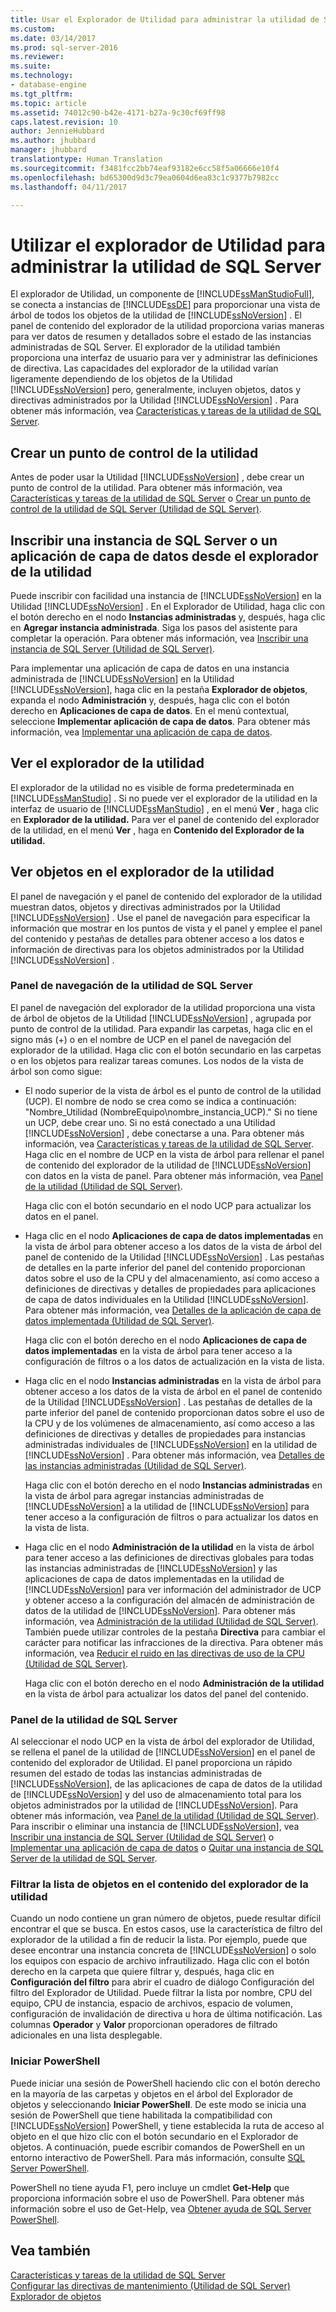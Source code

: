 ```yaml
---
title: Usar el Explorador de Utilidad para administrar la utilidad de SQL Server | Microsoft Docs
ms.custom: 
ms.date: 03/14/2017
ms.prod: sql-server-2016
ms.reviewer: 
ms.suite: 
ms.technology:
- database-engine
ms.tgt_pltfrm: 
ms.topic: article
ms.assetid: 74012c90-b42e-4171-b27a-9c30cf69ff98
caps.latest.revision: 10
author: JennieHubbard
ms.author: jhubbard
manager: jhubbard
translationtype: Human Translation
ms.sourcegitcommit: f3481fcc2bb74eaf93182e6cc58f5a06666e10f4
ms.openlocfilehash: bd65300d9d3c79ea0604d6ea83c1c9377b7982cc
ms.lasthandoff: 04/11/2017

---
```

# <a name="use-utility-explorer-to-manage-the-sql-server-utility"></a>Utilizar el explorador de Utilidad para administrar la utilidad de SQL Server
  El explorador de Utilidad, un componente de [!INCLUDE[ssManStudioFull](../../includes/ssmanstudiofull-md.md)], se conecta a instancias de [!INCLUDE[ssDE](../../includes/ssde-md.md)] para proporcionar una vista de árbol de todos los objetos de la utilidad de [!INCLUDE[ssNoVersion](../../includes/ssnoversion-md.md)] . El panel de contenido del explorador de la utilidad proporciona varias maneras para ver datos de resumen y detallados sobre el estado de las instancias administradas de SQL Server. El explorador de la utilidad también proporciona una interfaz de usuario para ver y administrar las definiciones de directiva. Las capacidades del explorador de la utilidad varían ligeramente dependiendo de los objetos de la Utilidad [!INCLUDE[ssNoVersion](../../includes/ssnoversion-md.md)] pero, generalmente, incluyen objetos, datos y directivas administrados por la Utilidad [!INCLUDE[ssNoVersion](../../includes/ssnoversion-md.md)] . Para obtener más información, vea [Características y tareas de la utilidad de SQL Server](../../relational-databases/manage/sql-server-utility-features-and-tasks.md).  
  
## <a name="create-utility-control-point"></a>Crear un punto de control de la utilidad  
 Antes de poder usar la Utilidad [!INCLUDE[ssNoVersion](../../includes/ssnoversion-md.md)] , debe crear un punto de control de la utilidad. Para obtener más información, vea [Características y tareas de la utilidad de SQL Server](../../relational-databases/manage/sql-server-utility-features-and-tasks.md) o [Crear un punto de control de la utilidad de SQL Server &#40;Utilidad de SQL Server&#41;](../../relational-databases/manage/create-a-sql-server-utility-control-point-sql-server-utility.md).  
  
## <a name="enroll-an-instance-of-sql-server-or-a-data-tier-application-from-utility-explorer"></a>Inscribir una instancia de SQL Server o un aplicación de capa de datos desde el explorador de la utilidad  
 Puede inscribir con facilidad una instancia de [!INCLUDE[ssNoVersion](../../includes/ssnoversion-md.md)] en la Utilidad [!INCLUDE[ssNoVersion](../../includes/ssnoversion-md.md)] . En el Explorador de Utilidad, haga clic con el botón derecho en el nodo **Instancias administradas** y, después, haga clic en **Agregar instancia administrada**. Siga los pasos del asistente para completar la operación. Para obtener más información, vea [Inscribir una instancia de SQL Server &#40;Utilidad de SQL Server&#41;](../../relational-databases/manage/enroll-an-instance-of-sql-server-sql-server-utility.md).  
  
 Para implementar una aplicación de capa de datos en una instancia administrada de [!INCLUDE[ssNoVersion](../../includes/ssnoversion-md.md)] en la Utilidad [!INCLUDE[ssNoVersion](../../includes/ssnoversion-md.md)], haga clic en la pestaña **Explorador de objetos**, expanda el nodo **Administración** y, después, haga clic con el botón derecho en **Aplicaciones de capa de datos**. En el menú contextual, seleccione **Implementar aplicación de capa de datos**. Para obtener más información, vea [Implementar una aplicación de capa de datos](../../relational-databases/data-tier-applications/deploy-a-data-tier-application.md).  
  
## <a name="viewing-utility-explorer"></a>Ver el explorador de la utilidad  
 El explorador de la utilidad no es visible de forma predeterminada en [!INCLUDE[ssManStudio](../../includes/ssmanstudio-md.md)] . Si no puede ver el explorador de la utilidad en la interfaz de usuario de [!INCLUDE[ssManStudio](../../includes/ssmanstudio-md.md)] , en el menú **Ver** , haga clic en **Explorador de la utilidad.** Para ver el panel de contenido del explorador de la utilidad, en el menú **Ver** , haga en **Contenido del Explorador de la utilidad.**  
  
## <a name="viewing-objects-in-utility-explorer"></a>Ver objetos en el explorador de la utilidad  
 El panel de navegación y el panel de contenido del explorador de la utilidad muestran datos, objetos y directivas administrados por la Utilidad [!INCLUDE[ssNoVersion](../../includes/ssnoversion-md.md)] . Use el panel de navegación para especificar la información que mostrar en los puntos de vista y el panel y emplee el panel del contenido y pestañas de detalles para obtener acceso a los datos e información de directivas para los objetos administrados por la Utilidad [!INCLUDE[ssNoVersion](../../includes/ssnoversion-md.md)] .  
  
### <a name="sql-server-utility-navigation-pane"></a>Panel de navegación de la utilidad de SQL Server  
 El panel de navegación del explorador de la utilidad proporciona una vista de árbol de objetos de la Utilidad [!INCLUDE[ssNoVersion](../../includes/ssnoversion-md.md)] , agrupada por punto de control de la utilidad. Para expandir las carpetas, haga clic en el signo más (+) o en el nombre de UCP en el panel de navegación del explorador de la utilidad. Haga clic con el botón secundario en las carpetas o en los objetos para realizar tareas comunes. Los nodos de la vista de árbol son como sigue:  
  
-   El nodo superior de la vista de árbol es el punto de control de la utilidad (UCP). El nombre de nodo se crea como se indica a continuación: "Nombre_Utilidad (NombreEquipo\nombre_instancia_UCP)." Si no tiene un UCP, debe crear uno. Si no está conectado a una Utilidad [!INCLUDE[ssNoVersion](../../includes/ssnoversion-md.md)] , debe conectarse a una. Para obtener más información, vea [Características y tareas de la utilidad de SQL Server](../../relational-databases/manage/sql-server-utility-features-and-tasks.md). Haga clic en el nombre de UCP en la vista de árbol para rellenar el panel de contenido del explorador de la utilidad de [!INCLUDE[ssNoVersion](../../includes/ssnoversion-md.md)] con datos en la vista de panel. Para obtener más información, vea [Panel de la utilidad &#40;Utilidad de SQL Server&#41;](http://msdn.microsoft.com/library/999eb741-4a60-43f6-ab37-2df7dce845c1).  
  
     Haga clic con el botón secundario en el nodo UCP para actualizar los datos en el panel.  
  
-   Haga clic en el nodo **Aplicaciones de capa de datos implementadas** en la vista de árbol para obtener acceso a los datos de la vista de árbol del panel de contenido de la Utilidad [!INCLUDE[ssNoVersion](../../includes/ssnoversion-md.md)] . Las pestañas de detalles en la parte inferior del panel del contenido proporcionan datos sobre el uso de la CPU y del almacenamiento, así como acceso a definiciones de directivas y detalles de propiedades para aplicaciones de capa de datos individuales en la Utilidad [!INCLUDE[ssNoVersion](../../includes/ssnoversion-md.md)]. Para obtener más información, vea [Detalles de la aplicación de capa de datos implementada &#40;Utilidad de SQL Server&#41;](http://msdn.microsoft.com/library/79c41dd9-abcb-434e-9326-00a341d5c867).  
  
     Haga clic con el botón derecho en el nodo **Aplicaciones de capa de datos implementadas** en la vista de árbol para tener acceso a la configuración de filtros o a los datos de actualización en la vista de lista.  
  
-   Haga clic en el nodo **Instancias administradas** en la vista de árbol para obtener acceso a los datos de la vista de árbol en el panel de contenido de la Utilidad [!INCLUDE[ssNoVersion](../../includes/ssnoversion-md.md)] . Las pestañas de detalles de la parte inferior del panel de contenido proporcionan datos sobre el uso de la CPU y de los volúmenes de almacenamiento, así como acceso a las definiciones de directivas y detalles de propiedades para instancias administradas individuales de [!INCLUDE[ssNoVersion](../../includes/ssnoversion-md.md)] en la utilidad de [!INCLUDE[ssNoVersion](../../includes/ssnoversion-md.md)] . Para obtener más información, vea [Detalles de las instancias administradas &#40;Utilidad de SQL Server&#41;](http://msdn.microsoft.com/library/6e51b7bb-a733-4852-8c33-7f4dbdf931c2).  
  
     Haga clic con el botón derecho en el nodo **Instancias administradas** en la vista de árbol para agregar instancias administradas de [!INCLUDE[ssNoVersion](../../includes/ssnoversion-md.md)] a la utilidad de [!INCLUDE[ssNoVersion](../../includes/ssnoversion-md.md)] para tener acceso a la configuración de filtros o para actualizar los datos en la vista de lista.  
  
-   Haga clic en el nodo **Administración de la utilidad** en la vista de árbol para tener acceso a las definiciones de directivas globales para todas las instancias administradas de [!INCLUDE[ssNoVersion](../../includes/ssnoversion-md.md)] y las aplicaciones de capa de datos implementadas en la utilidad de [!INCLUDE[ssNoVersion](../../includes/ssnoversion-md.md)] para ver información del administrador de UCP y obtener acceso a la configuración del almacén de administración de datos de la utilidad de [!INCLUDE[ssNoVersion](../../includes/ssnoversion-md.md)]. Para obtener más información, vea [Administración de la utilidad &#40;Utilidad de SQL Server&#41;](http://msdn.microsoft.com/library/3e5a00c3-8905-40f0-9ddc-d924df9c2f0d). También puede utilizar controles de la pestaña **Directiva** para cambiar el carácter para notificar las infracciones de la directiva. Para obtener más información, vea [Reducir el ruido en las directivas de uso de la CPU &#40;Utilidad de SQL Server&#41;](../../relational-databases/manage/reduce-noise-in-cpu-utilization-policies-sql-server-utility.md).  
  
     Haga clic con el botón derecho en el nodo **Administración de la utilidad** en la vista de árbol para actualizar los datos del panel del contenido.  
  
### <a name="sql-server-utility-dashboard"></a>Panel de la utilidad de SQL Server  
 Al seleccionar el nodo UCP en la vista de árbol del explorador de Utilidad, se rellena el panel de la utilidad de [!INCLUDE[ssNoVersion](../../includes/ssnoversion-md.md)] en el panel de contenido del explorador de Utilidad. El panel proporciona un rápido resumen del estado de todas las instancias administradas de [!INCLUDE[ssNoVersion](../../includes/ssnoversion-md.md)], de las aplicaciones de capa de datos de la utilidad de [!INCLUDE[ssNoVersion](../../includes/ssnoversion-md.md)] y del uso de almacenamiento total para los objetos administrados por la utilidad de [!INCLUDE[ssNoVersion](../../includes/ssnoversion-md.md)]. Para obtener más información, vea [Panel de la utilidad &#40;Utilidad de SQL Server&#41;](http://msdn.microsoft.com/library/999eb741-4a60-43f6-ab37-2df7dce845c1). Para inscribir o eliminar una instancia de [!INCLUDE[ssNoVersion](../../includes/ssnoversion-md.md)], vea [Inscribir una instancia de SQL Server &#40;Utilidad de SQL Server&#41;](../../relational-databases/manage/enroll-an-instance-of-sql-server-sql-server-utility.md) o [Implementar una aplicación de capa de datos](../../relational-databases/data-tier-applications/deploy-a-data-tier-application.md) o [Quitar una instancia de SQL Server de la utilidad de SQL Server](../../relational-databases/manage/remove-an-instance-of-sql-server-from-the-sql-server-utility.md).  
  
### <a name="filtering-the-list-of-objects-in-utility-explorer-contents"></a>Filtrar la lista de objetos en el contenido del explorador de la utilidad  
 Cuando un nodo contiene un gran número de objetos, puede resultar difícil encontrar el que se busca. En estos casos, use la característica de filtro del explorador de la utilidad a fin de reducir la lista. Por ejemplo, puede que desee encontrar una instancia concreta de [!INCLUDE[ssNoVersion](../../includes/ssnoversion-md.md)] o solo los equipos con espacio de archivo infrautilizado. Haga clic con el botón derecho en la carpeta que quiere filtrar y, después, haga clic en **Configuración del filtro** para abrir el cuadro de diálogo Configuración del filtro del Explorador de Utilidad. Puede filtrar la lista por nombre, CPU del equipo, CPU de instancia, espacio de archivos, espacio de volumen, configuración de invalidación de directiva u hora de última notificación. Las columnas **Operador** y **Valor** proporcionan operadores de filtrado adicionales en una lista desplegable.  
  
### <a name="starting-powershell"></a>Iniciar PowerShell  
 Puede iniciar una sesión de PowerShell haciendo clic con el botón derecho en la mayoría de las carpetas y objetos en el árbol del Explorador de objetos y seleccionando **Iniciar PowerShell**. De este modo se inicia una sesión de PowerShell que tiene habilitada la compatibilidad con [!INCLUDE[ssNoVersion](../../includes/ssnoversion-md.md)] PowerShell, y tiene establecida la ruta de acceso al objeto en el que hizo clic con el botón secundario en el Explorador de objetos. A continuación, puede escribir comandos de PowerShell en un entorno interactivo de PowerShell. Para más información, consulte [SQL Server PowerShell](../../relational-databases/scripting/sql-server-powershell.md).  
  
 PowerShell no tiene ayuda F1, pero incluye un cmdlet **Get-Help** que proporciona información sobre el uso de PowerShell. Para obtener más información sobre el uso de Get-Help, vea [Obtener ayuda de SQL Server PowerShell](../../relational-databases/scripting/get-help-sql-server-powershell.md).  
  
## <a name="see-also"></a>Vea también  
 [Características y tareas de la utilidad de SQL Server](../../relational-databases/manage/sql-server-utility-features-and-tasks.md)   
 [Configurar las directivas de mantenimiento &#40;Utilidad de SQL Server&#41;](../../relational-databases/manage/configure-health-policies-sql-server-utility.md)   
 [Explorador de objetos](http://msdn.microsoft.com/library/469ea8e2-79b9-44c8-bb6f-f0e1c5dbf0f2)  
  
  

